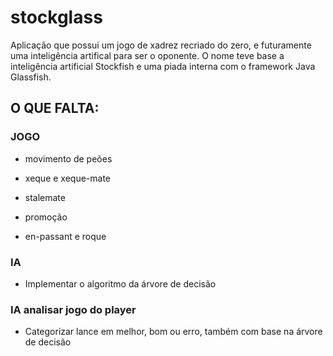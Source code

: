 # stockglass
Aplicação que possui um jogo de xadrez recriado do zero, e futuramente uma inteligência artifical para ser o oponente.
O nome teve base a inteligência artificial Stockfish e uma piada interna com o framework Java Glassfish.

## O QUE FALTA:

### JOGO
 - movimento de peões

 - xeque e xeque-mate
 - stalemate
 - promoção
 - en-passant e roque 

### IA
 - Implementar o algoritmo da árvore de decisão

### IA analisar jogo do player
 - Categorizar lance em melhor, bom ou erro, também com base na árvore de decisão
